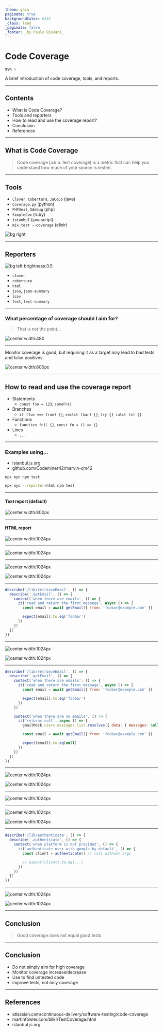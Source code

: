 ```yaml
---
theme: gaia
paginate: true
backgroundColor: #333
_class: lead
_paginate: false
_footer: _by Paulo Diovani_
---
```


<style>
/* Add total page number */
section::after {
  content: attr(data-marpit-pagination) ' / ' attr(data-marpit-pagination-total);
}

a {
  color: inherit;
  text-decoration: none;
}

img[alt~="center"] {
  display: block;
  margin: 0 auto;
}
</style>

# Code Coverage

`99% ⬆`

A brief introduction of code coverage, tools, and reports.

---

## Contents

- What is Code Coverage?
- Tools and reporters
- How to read and use the coverage report?
- Conclusion
- References

---

## What is Code Coverage

> Code coverage (a.k.a. test coverage) is a metric that can help you understand how much of your source is tested.

---

<!--
_footer: Image by rawpixel.com
-->

## Tools

- `Clover`, `Cobertura`, `JaCoCo` (java)
- `Coverage.py` (python)
- `PHPUnit`, `Xdebug` (php)
- `SimpleCov` (ruby)
- `istanbul` (javascript)
- `mix test --coverage` (elixir)

![bg right](media/image-from-rawpixel-id-3237401-jpeg.jpg)

---

<!--
_footer: Image by rawpixel.com
-->

## Reporters

![bg left brightness:0.5](./media/image-from-rawpixel-id-899257-jpeg.jpg)

- `clover`
- `cobertura`
- `html`
- `json`, `json-summary`
- `lcov`
- `text`, `text-summary`

---

<!--
_footer: Image by martinfowler.com
-->

###  What percentage of coverage should I aim for? 

> That is not the point...

![center width:480](./media/coverage-vs-quality.png)

---

Monitor coverage is good, but requiring it as a target may lead to bad
tests and false positives.

![center width:800px](./media/coverage-monitor.png)

---

## How to read and use the coverage report

- Statements
  * `const foo = 123`, `someFn()`
- Branches
  * `if (foo === true) {}`, `switch (bar) {}`, `try {} catch (e) {}`
- Functions
  * `function fn() {}`, `const fn = () => {}`
- Lines
  * `...`

---

### Examples using...

- [istanbul.js.org](https://istanbul.js.org)
- [github.com/Codeminer42/marvin-cm42](https://github.com/Codeminer42/marvin-cm42/)

```bash
npx nyc npm test
```

```bash
npx nyc --reporter=html npm test
```

---

#### Text report (default)

![center width:800px](./media/text-report-001.png)

---

#### HTML report

![center width:1024px](./media/html-report-index-01.png)

---

![center width:1024px](./media/html-report-index-email.png)

---

![center width:1024px](./media/html-report-email-header-before.png)

![center width:1024px](./media/html-report-email-code-before.png)

---

```javascript
describe('/lib/retrieveEmail', () => {
  describe('.getEmail', () => {
    context('when there are emails', () => {
      it('read and return the first message', async () => {
        const email = await getEmail({ from: 'foobar@example.com' })

        expect(email).to.eq('foobar')
      })
    })
  })
})
```

---

![center width:1024px](./media/html-report-email-header-after-01.png)

![center width:1024px](./media/html-report-email-code-after-01.png)

---

```javascript
describe('/lib/retrieveEmail', () => {
  describe('.getEmail', () => {
    context('when there are emails', () => {
      it('read and return the first message', async () => {
        const email = await getEmail({ from: 'foobar@example.com' })

        expect(email).to.eq('foobar')
      })
    })

    context('when there are no emails', () => {
      it('returns null', async () => {
        gmailMock.users.messages.list.resolves({ data: { messages: null } })

        const email = await getEmail({ from: 'foobar@example.com' })

        expect(email).to.eq(null)
      })
    })
  })
})
```

---

![center width:1024px](./media/html-report-email-header-after-02.png)

![center width:1024px](./media/html-report-email-code-after-02.png)

---

![center width:1024px](./media/html-report-index-authenticate.png)

---

![center width:1024px](./media/html-report-authenticate-header-before.png)

![center width:1024px](./media/html-report-authenticate-code-before.png)

---

```javascript
describe('/lib/authenticate', () => {
  describe('.authenticate', () => {
    context('when platform is not provided', () => {
      it('authenticate user with google by default', () => {
        const client = authenticate() // call without args

        // expect(client).to.eq(...)
      })
    })
  })
})
```

---

![center width:1024px](./media/html-report-authenticate-header-after.png)

![center width:1024px](./media/html-report-authenticate-code-after.png)

---

## Conclusion

> Good coverage does not equal good tests

---

## Conclusion

- Do not simply aim for high coverage
- Monitor coverage increase/decrease
- Use to find untested code
- Improve tests, not only coverage

---

## References

<!--
_footer: '[![license][license-img]][license-link]'
-->

- [atlassian.com/continuous-delivery/software-testing/code-coverage](https://www.atlassian.com/continuous-delivery/software-testing/code-coverage)
- [martinfowler.com/bliki/TestCoverage.html](https://martinfowler.com/bliki/TestCoverage.html)
- [istanbul.js.org](https://istanbul.js.org)


[license-img]:https://i.creativecommons.org/l/by-nc-sa/4.0/88x31.png
[license-link]: http://creativecommons.org/licenses/by-nc-sa/4.0/

<!-- Presentation created with [Marp](https://marp.app/) -->

